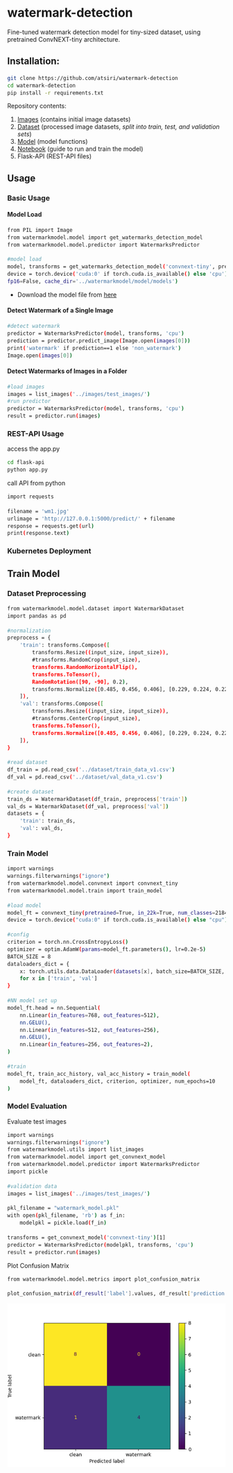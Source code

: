# watermark-detection

Fine-tuned watermark detection model for tiny-sized dataset, using pretrained ConvNEXT-tiny architecture.

## Installation:

```bash
git clone https://github.com/atsiri/watermark-detection
cd watermark-detection
pip install -r requirements.txt
```

Repository contents:
1. [Images](https://github.com/atsiri/watermark-detection/tree/main/images) (contains initial image datasets)
2. [Dataset](https://github.com/atsiri/watermark-detection/tree/main/watermarkmodel) (processed image datasets, *split into train, test, and validation sets*)
3. [Model](https://github.com/atsiri/watermark-detection/tree/main/watermarkmodel) (model functions)
4. [Notebook](https://github.com/atsiri/watermark-detection/tree/main/notebook) (guide to run and train the model)
5. Flask-API (REST-API files)

## Usage
### Basic Usage
#### Model Load
```bash
from PIL import Image
from watermarkmodel.model import get_watermarks_detection_model
from watermarkmodel.model.predictor import WatermarksPredictor

#model load
model, transforms = get_watermarks_detection_model('convnext-tiny', pretrained=True,
device = torch.device('cuda:0' if torch.cuda.is_available() else 'cpu'),
fp16=False, cache_dir='../watermarkmodel/model/models')
```

* Download the model file from [here](https://huggingface.co/atsiri/convnext_watermark-detection)

#### Detect Watermark of a Single Image
```bash
#detect watermark
predictor = WatermarksPredictor(model, transforms, 'cpu')
prediction = predictor.predict_image(Image.open(images[0]))
print('watermark' if prediction==1 else 'non_watermark')
Image.open(images[0])
```

#### Detect Watermarks of Images in a Folder
```bash
#load images
images = list_images('../images/test_images/')
#run predictor
predictor = WatermarksPredictor(model, transforms, 'cpu')
result = predictor.run(images)
```

### REST-API Usage
access the app.py
```bash
cd flask-api
python app.py
```

call API from python
```bash
import requests

filename = 'wm1.jpg'
urlimage = 'http://127.0.0.1:5000/predict/' + filename
response = requests.get(url)
print(response.text)
```

### Kubernetes Deployment


## Train Model
### Dataset Preprocessing
```bash
from watermarkmodel.model.dataset import WatermarkDataset
import pandas as pd

#normalization
preprocess = {
    'train': transforms.Compose([
        transforms.Resize((input_size, input_size)),
        #transforms.RandomCrop(input_size),
        transforms.RandomHorizontalFlip(),
        transforms.ToTensor(),
        RandomRotation([90, -90], 0.2),
        transforms.Normalize([0.485, 0.456, 0.406], [0.229, 0.224, 0.225])
    ]),
    'val': transforms.Compose([
        transforms.Resize((input_size, input_size)),
        #transforms.CenterCrop(input_size),
        transforms.ToTensor(),
        transforms.Normalize([0.485, 0.456, 0.406], [0.229, 0.224, 0.225])
    ]),
}

#read dataset
df_train = pd.read_csv('../dataset/train_data_v1.csv')
df_val = pd.read_csv('../dataset/val_data_v1.csv')

#create dataset
train_ds = WatermarkDataset(df_train, preprocess['train'])
val_ds = WatermarkDataset(df_val, preprocess['val'])
datasets = {
    'train': train_ds,
    'val': val_ds,
}
```

### Train Model
```bash
import warnings
warnings.filterwarnings("ignore")
from watermarkmodel.model.convnext import convnext_tiny
from watermarkmodel.model.train import train_model

#load model
model_ft = convnext_tiny(pretrained=True, in_22k=True, num_classes=21841)
device = torch.device("cuda:0" if torch.cuda.is_available() else "cpu")

#config
criterion = torch.nn.CrossEntropyLoss()
optimizer = optim.AdamW(params=model_ft.parameters(), lr=0.2e-5)
BATCH_SIZE = 8
dataloaders_dict = {
    x: torch.utils.data.DataLoader(datasets[x], batch_size=BATCH_SIZE, shuffle=True, num_workers=0) #to prevent runtimeerror on non gpu device
    for x in ['train', 'val']
}

#NN model set up
model_ft.head = nn.Sequential( 
    nn.Linear(in_features=768, out_features=512),
    nn.GELU(),
    nn.Linear(in_features=512, out_features=256),
    nn.GELU(),
    nn.Linear(in_features=256, out_features=2),
)

#train
model_ft, train_acc_history, val_acc_history = train_model(
    model_ft, dataloaders_dict, criterion, optimizer, num_epochs=10
)
```

### Model Evaluation
Evaluate test images
```bash
import warnings
warnings.filterwarnings("ignore")
from watermarkmodel.utils import list_images
from watermarkmodel.model import get_convnext_model
from watermarkmodel.model.predictor import WatermarksPredictor
import pickle

#validation data
images = list_images('../images/test_images/') 

pkl_filename = "watermark_model.pkl"
with open(pkl_filename, 'rb') as f_in:
    modelpkl = pickle.load(f_in)

transforms = get_convnext_model('convnext-tiny')[1]
predictor = WatermarksPredictor(modelpkl, transforms, 'cpu')
result = predictor.run(images)
```

Plot Confusion Matrix
```bash
from watermarkmodel.model.metrics import plot_confusion_matrix

plot_confusion_matrix(df_result['label'].values, df_result['prediction'].values)
```
![confusion matrix](https://github.com/atsiri/watermark-detection/blob/main/notebook/confusion_matrix.png)
